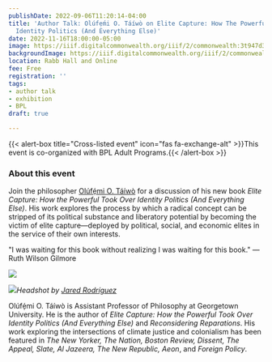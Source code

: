 ```yaml
---
publishDate: 2022-09-06T11:20:14-04:00
title: 'Author Talk: Olúfẹ́mi O. Táíwò on Elite Capture: How The Powerful Took Over
  Identity Politics (And Everything Else)'
date: 2022-11-16T18:00:00-05:00
image: https://iiif.digitalcommonwealth.org/iiif/2/commonwealth:3t947d369/377,803,3378,1405/,1200/0/default.jpg
backgroundImage: https://iiif.digitalcommonwealth.org/iiif/2/commonwealth:3t947d369/377,803,3378,1405/,1200/0/default.jpg
location: Rabb Hall and Online
fee: Free
registration: ''
tags:
- author talk
- exhibition
- BPL
draft: true

---
```

{{< alert-box title="Cross-listed event" icon="fas fa-exchange-alt" >}}This event is co-organized with BPL Adult Programs.{{< /alert-box >}}

### About this event

Join the philosopher [Olúfẹ́mi O. Táíwò](http://www.olufemiotaiwo.com) for a discussion of his new book _Elite Capture: How the Powerful Took Over Identity Politics (And Everything Else)_. His work explores the process by which a radical concept can be stripped of its political substance and liberatory potential by becoming the victim of elite capture—deployed by political, social, and economic elites in the service of their own interests. 

"I was waiting for this book without realizing I was waiting for this book." —Ruth Wilson Gilmore

![](http://www.olufemiotaiwo.com/uploads/1/0/2/1/102141076/editor/9781642596885-fc.jpg)

![](http://www.olufemiotaiwo.com/uploads/1/0/2/1/102141076/headshot-by-jared-rodriguez-1-1_orig.jpg)_Headshot by_ [_Jared Rodríguez_](http://www.jaredrodriguez.com/)

Olúfẹ́mi O. Táíwò is Assistant Professor of Philosophy at Georgetown University. He is the author of _Elite Capture: How the Powerful Took Over Identity Politics (And Everything Else)_ and _Reconsidering Reparations_. His work exploring the intersections of climate justice and colonialism has been featured in _The New Yorker, The Nation, Boston Review, Dissent, The Appeal, Slate, Al Jazeera, The New Republic, Aeon_, and _Foreign Policy_.